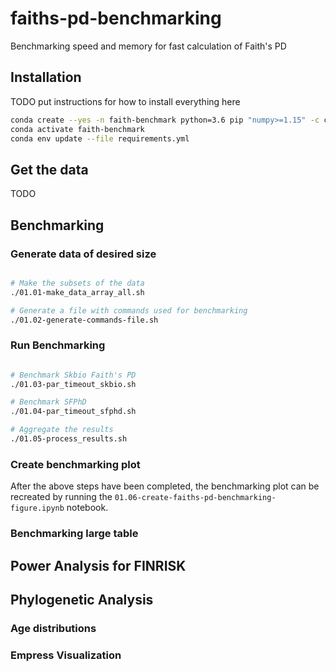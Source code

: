 # faiths-pd-benchmarking
Benchmarking speed and memory for fast calculation of Faith's PD

## Installation
TODO put instructions for how to install everything here


```bash
conda create --yes -n faith-benchmark python=3.6 pip "numpy>=1.15" -c conda-forge
conda activate faith-benchmark
conda env update --file requirements.yml 
```

## Get the data
TODO

## Benchmarking

### Generate data of desired size
```bash

# Make the subsets of the data
./01.01-make_data_array_all.sh

# Generate a file with commands used for benchmarking
./01.02-generate-commands-file.sh


```

### Run Benchmarking
```bash

# Benchmark Skbio Faith's PD
./01.03-par_timeout_skbio.sh

# Benchmark SFPhD
./01.04-par_timeout_sfphd.sh

# Aggregate the results
./01.05-process_results.sh

```

### Create benchmarking plot
After the above steps have been completed, the benchmarking plot can be 
recreated by running the `01.06-create-faiths-pd-benchmarking-figure.ipynb` 
notebook.

### Benchmarking large table


## Power Analysis for FINRISK


## Phylogenetic Analysis

### Age distributions

### Empress Visualization

